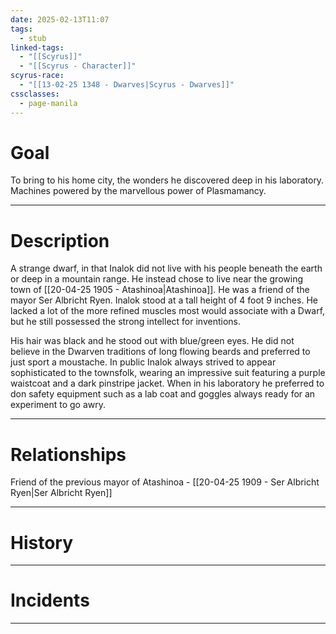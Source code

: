 ```yaml
---
date: 2025-02-13T11:07
tags:
  - stub
linked-tags:
  - "[[Scyrus]]"
  - "[[Scyrus - Character]]"
scyrus-race:
  - "[[13-02-25 1348 - Dwarves|Scyrus - Dwarves]]"
cssclasses:
  - page-manila
---
```

# Goal
To bring to his home city, the wonders he discovered deep in his laboratory. Machines powered by the marvellous power of Plasmamancy.
***
# Description
A strange dwarf, in that Inalok did not live with his people beneath the earth or deep in a mountain range. He instead chose to live near the growing town of [[20-04-25 1905 - Atashinoa|Atashinoa]]. He was a friend of the mayor Ser Albricht Ryen. Inalok stood at a tall height of 4 foot 9 inches. He lacked a lot of the more refined muscles most would associate with a Dwarf, but he still possessed the strong intellect for inventions.

His hair was black and he stood out with blue/green eyes. He did not believe in the Dwarven traditions of long flowing beards and preferred to just sport a moustache. In public Inalok always strived to appear sophisticated to the townsfolk, wearing an impressive suit featuring a purple waistcoat and a dark pinstripe jacket. When in his laboratory he preferred to don safety equipment such as a lab coat and goggles always ready for an experiment to go awry.
***
# Relationships
Friend of the previous mayor of Atashinoa - [[20-04-25 1909 - Ser Albricht Ryen|Ser Albricht Ryen]]
***
# History

***
# Incidents

***
